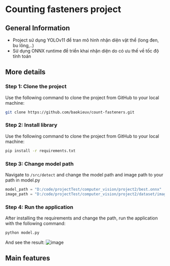 # Counting fasteners project

## General Information
- Project sử dụng YOLOv11 để tran mô hình nhận diện vật thể (long đen, bu lông,..)
- Sử dụng ONNX runtime để triển khai nhận diện do có ưu thế về tốc độ tính toán

## More details

### Step 1: Clone the project
Use the following command to clone the project from GitHub to your local machine:
  ```bash
  git clone https://github.com/baokieuv/count-fasteners.git
  ```
### Step 2: Install library
Use the following command to clone the project from GitHub to your local machine:
  ```bash
  pip install -r requirements.txt
  ```
### Step 3: Change model path
Navigate to ```/src/detect``` and change the model path and image path to your path in model.py
  ```py
  model_path = "D:/code/projectTest/computer_vision/project2/best.onnx"
  image_path = "D:/code/projectTest/computer_vision/project2/dataset/images/03-1-1_jpg.rf.c7f4301e375532a4674b5381896c30b6.jpg"
  ```
### Step 4: Run the application
After installing the requirements and change the path, run the application with the following command:
  ```bash
  python model.py
  ```
And see the result:
![image](https://github.com/user-attachments/assets/84dafc5a-cedd-4974-82b2-a8c41aeee4d4)

## Main features




